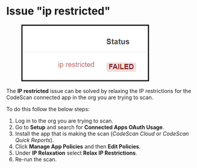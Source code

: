 # Issue "ip restricted"

<figure><img src="../../../../.gitbook/assets/image (450).png" alt=""><figcaption></figcaption></figure>

The **IP restricted** issue can be solved by relaxing the IP restrictions for the CodeScan connected app in the org you are trying to scan.

To do this follow the below steps:

1. Log in to the org you are trying to scan.
2. Go to **Setup** and search for **Connected Apps OAuth Usage**.
3. Install the app that is making the scan (_CodeScan Cloud_ or _CodeScan Quick Reports_).
4. Click **Manage App Policies** and then **Edit Policies**.
5. Under **IP Relaxation** select **Relax IP Restrictions**.
6. Re-run the scan.
